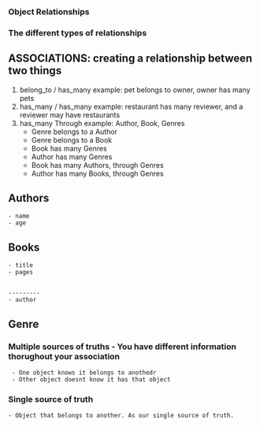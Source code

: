 ### Object Relationships

### The different types of relationships 

## ASSOCIATIONS: creating a relationship between two things

1. belong_to / has_many
    example: pet belongs to owner, owner has many pets
2. has_many / has_many
    example: restaurant has many reviewer, and a reviewer may have restaurants
3. has_many Through
    example: Author, Book, Genres
    - Genre belongs to a Author
    - Genre belongs to a Book
    - Book has many Genres
    - Author has many Genres
    - Book has many Authors, through Genres
    - Author has many Books, through Genres

## Authors
    - name
    - age

## Books
    - title
    - pages

    
    ---------
    - author

## Genre 


### Multiple sources of truths - You have different information thorughout your association
     - One object knows it belongs to anothedr
     - Other object doesnt know it has that object
### Single source of truth

    - Object that belongs to another. As our single source of truth.